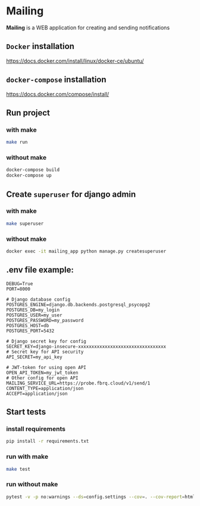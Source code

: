 # Mailing
**Mailing** is a WEB application for creating and sending notifications

## `Docker` installation
https://docs.docker.com/install/linux/docker-ce/ubuntu/

## `docker-compose` installation
https://docs.docker.com/compose/install/

## Run project
### with make
```bash
make run
```

### without make
```bash
docker-compose build
docker-compose up
```
## Create `superuser` for django admin
### with make
```bash
make superuser
```
### without make
```bash
docker exec -it mailing_app python manage.py createsuperuser
```

## .env file example:
```
DEBUG=True
PORT=8000

# Django database config
POSTGRES_ENGINE=django.db.backends.postgresql_psycopg2
POSTGRES_DB=my_login
POSTGRES_USER=my_user
POSTGRES_PASSWORD=my_password
POSTGRES_HOST=db
POSTGRES_PORT=5432

# Django secret key for config
SECRET_KEY=django-insecure-xxxxxxxxxxxxxxxxxxxxxxxxxxxxxxxxx
# Secret key for API security  
API_SECRET=my_api_key

# JWT-token for using open API
OPEN_API_TOKEN=my_jwt_token
# Other config for open API
MAILING_SERVICE_URL=https://probe.fbrq.cloud/v1/send/1
CONTENT_TYPE=application/json
ACCEPT=application/json
```

## Start tests
### install requirements
```bash
pip install -r requirements.txt 
```
### run with make
```bash
make test
```
### run without make
```bash
pytest -v -p no:warnings --ds=config.settings --cov=. --cov-report=html
```
